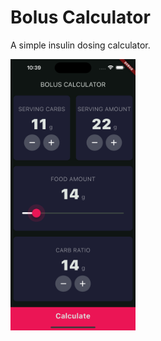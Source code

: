 # Bolus Calculator

A simple insulin dosing calculator.

<img alt="&#39;App Input Screen&#39;" src="assets/bolus_calculator_app-input-screen.png" width="200"/>

